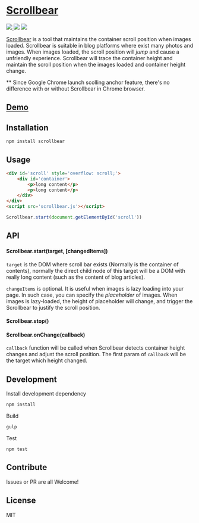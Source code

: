 # [Scrollbear](http://changbenny.github.io/scrollbear/)

<a href='https://coveralls.io/github/changbenny/scrollbear?branch=master'>
  <img src='https://img.shields.io/coveralls/changbenny/scrollbear.svg'>
</a>
<img src='https://img.shields.io/npm/v/scrollbear.svg'>
<img src='https://img.shields.io/npm/l/scrollbear.svg?maxAge=2592000'>

[Scrollbear](http://changbenny.github.io/scrollbear/) is a tool that maintains the container scroll position when images loaded. Scrollbear is suitable in blog platforms where exist many photos and images. When images loaded, the scroll position will *jump* and cause a unfriendly experience. Scrollbear will trace the container height and maintain the scroll position when the images loaded and container height change.

** Since Google Chrome launch scolling anchor feature, there's no difference with or without Scrollbear in Chrome browser.

## [Demo](http://changbenny.github.io/scrollbear/demo/static_img.html)

## Installation

`npm install scrollbear`

## Usage

```html
<div id='scroll' style='overflow: scroll;'>
    <div id='container'>
        <p>long content</p>
        <p>long content</p>
    </div>
</div>
<script src='scrollbear.js'></script>
```

```javascript
Scrollbear.start(document.getElementById('scroll'))
```

## API

#### Scrollbear.start(target, [changedItems])

`target` is the DOM where scroll bar exists (Normally is the container of contents), normally the direct child node of this target will be a DOM with really long content (such as the content of blog articles).

`changeItems` is optional. It is useful when images is lazy loading into your page. In such case, you can specify the *placeholder* of images. When images is lazy-loaded, the height of placeholder will change, and trigger the Scrollbear to justify the scroll position.

#### Scrollbear.stop()

#### Scrollbear.onChange(callback)

`callback` function will be called when Scrollbear detects container height changes and adjust the scroll position. The first param of `callback` will be the target which height changed. 


## Development

Install development dependency

```sh
npm install
```

Build

```sh
gulp
```

Test

```
npm test
```

## Contribute

Issues or PR are all Welcome!

## License

MIT
